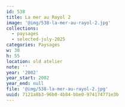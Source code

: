```yaml
---
id: 538
title: La mer au Rayol 2
image: '@img/538-la-mer-au-rayol-2.jpg'
collections:
  - paysages
  - selected-july-2025
categories: Paysages
w: 38
h: 55
location: old atelier
note: ''
year: '2002'
year_start: 2002
year_end: null
file: '@img/538-la-mer-au-rayol-2.jpg'
uuid: 7121a8b3-96b0-4b84-bbe0-974174771e3b
---
```


